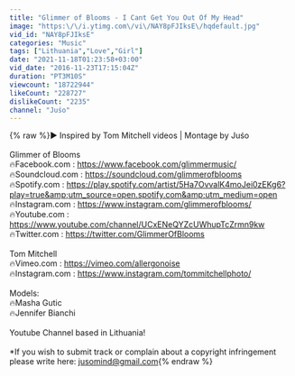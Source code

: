 ```yaml
---
title: "Glimmer of Blooms - I Cant Get You Out Of My Head"
image: "https:\/\/i.ytimg.com\/vi\/NAY8pFJIksE\/hqdefault.jpg"
vid_id: "NAY8pFJIksE"
categories: "Music"
tags: ["Lithuania","Love","Girl"]
date: "2021-11-18T01:23:58+03:00"
vid_date: "2016-11-23T17:15:04Z"
duration: "PT3M10S"
viewcount: "18722944"
likeCount: "228727"
dislikeCount: "2235"
channel: "Juśo"
---
```

{% raw %}▶️ Inspired by Tom Mitchell videos | Montage by Juśo<br /><br />Glimmer of Blooms<br />🔥Facebook.com : <a rel="nofollow" target="blank" href="https://www.facebook.com/glimmermusic/">https://www.facebook.com/glimmermusic/</a><br />🔥Soundcloud.com : <a rel="nofollow" target="blank" href="https://soundcloud.com/glimmerofblooms">https://soundcloud.com/glimmerofblooms</a><br />🔥Spotify.com : <a rel="nofollow" target="blank" href="https://play.spotify.com/artist/5Ha7OvvalK4moJei0zEKg6?play=true&amp;utm_source=open.spotify.com&amp;utm_medium=open">https://play.spotify.com/artist/5Ha7OvvalK4moJei0zEKg6?play=true&amp;utm_source=open.spotify.com&amp;utm_medium=open</a><br />🔥Instagram.com : <a rel="nofollow" target="blank" href="https://www.instagram.com/glimmerofblooms/">https://www.instagram.com/glimmerofblooms/</a><br />🔥Youtube.com : <a rel="nofollow" target="blank" href="https://www.youtube.com/channel/UCxENeQYZcUWhupTcZrmn9kw">https://www.youtube.com/channel/UCxENeQYZcUWhupTcZrmn9kw</a><br />🔥Twitter.com : <a rel="nofollow" target="blank" href="https://twitter.com/GlimmerOfBlooms">https://twitter.com/GlimmerOfBlooms</a><br /><br />Tom Mitchell<br />🔥Vimeo.com : <a rel="nofollow" target="blank" href="https://vimeo.com/allergonoise">https://vimeo.com/allergonoise</a><br />🔥Instagram.com : <a rel="nofollow" target="blank" href="https://www.instagram.com/tommitchellphoto/">https://www.instagram.com/tommitchellphoto/</a><br /><br />Models:<br />🔥Masha Gutic<br />🔥Jennifer Bianchi<br /><br />Youtube Channel based in Lithuania!<br /><br />*If you wish to submit track or complain about a copyright infringement please write here: jusomind@gmail.com{% endraw %}
